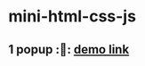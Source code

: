 # mini-html-css-js

## 1 popup :&#128064;: <a href="https://illustrious-chebakia-7c84c5.netlify.app/" target="_blank"> demo link </a>
